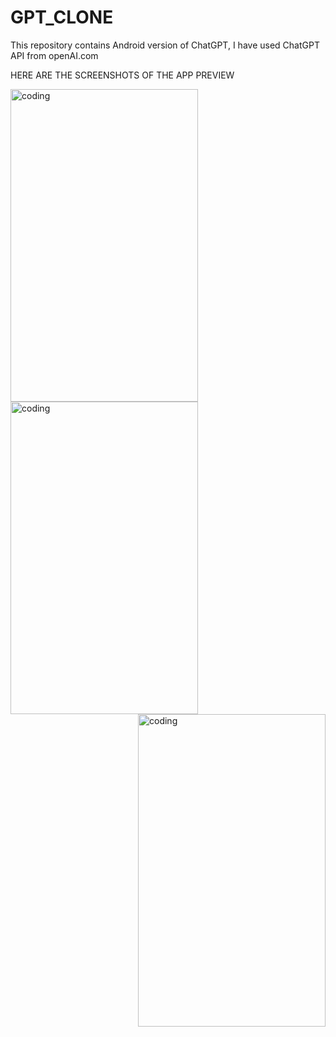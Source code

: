 # GPT_CLONE
This repository contains Android version of ChatGPT, I have used ChatGPT API from openAI.com

HERE ARE THE SCREENSHOTS OF THE APP PREVIEW 


<img align="left" alt="coding" width="300" height="500" src="https://github.com/Aditys018/GPT_CLONE/assets/100122761/c56a959b-9260-4bdb-aa1b-d90169b010ba">
<img align="center" alt="coding" width="300" height="500" src=https://github.com/Aditys018/GPT_CLONE/assets/100122761/beaef99a-4143-484f-b221-1f77a21159fa">
<img align="right" alt="coding" width="300" height="500"src=https://github.com/Aditys018/GPT_CLONE/assets/100122761/6df90b51-d20b-4275-a8cf-a9cfecad47ee">
